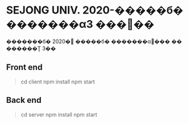 # SEJONG UNIV. 2020-�����б� �������α׷��� 3��

�������б� 2020�⵵ �����б� �������α׷��� �� ������Ʈ 3��

## Front end

> cd client
> npm install
> npm start

## Back end

> cd server
> npm install
> npm start
